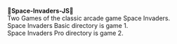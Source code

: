 👾**Space-Invaders-JS**👾 \
Two Games of the classic arcade game Space Invaders. \
Space Invaders Basic directory is game 1. \
Space Invaders Pro directory is game 2. 
